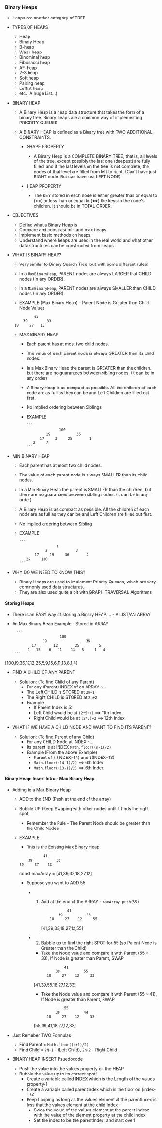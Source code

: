 ### Binary Heaps

- Heaps are another category of TREE
- TYPES OF HEAPS

  - Heap
  - Binary Heap
  - B-heap
  - Weak heap
  - Binominal heap
  - Fibonacci heap
  - AF-heap
  - 2-3 heap
  - Soft heap
  - Pairing heap
  - Leftist heap
  - etc. (A huge List...)

- BINARY HEAP

  - A Binary Heap is a heap data structure that takes the form of a binary tree. Binary heaps are a
    common way of implementing PRIORITY QUEUES
  - A BINARY HEAP is defined as a Binary tree with TWO ADDITIONAL CONSTRAINTS.

    - SHAPE PROPERTY

      - A Binary Heap is a COMPLETE BINARY TREE; that is, all levels of the tree, except possibly the
        last one (deepest) are fully filled, and if the last levels on the tree is not complete, the nodes
        of that level are filled from left to right. (Can't have just RIGHT node. But can have just LEFT NODE)

    - HEAP PROPERTY
      - The KEY stored in each node is either greater than or equal to (>=) or less than or equal to (<=>)
        the keys in the node's children. It should be in TOTAL ORDER.

- OBJECTIVES

  - Define what a Binary Heap is
  - Compare and constrast min and max heaps
  - Implement basic methods on heaps
  - Understand where heaps are used in the real world and what other data structures can be constructed from heaps

- WHAT IS BINARY HEAP?

  - Very similar to Binary Search Tree, but with some different rules!

  - In a `MaxBinaryHeap`, PARENT nodes are always LARGER that CHILD nodes (In any ORDER).
  - In a `MinBinaryHeap`, PARENT nodes are always SMALLER than CHILD nodes (In any ORDER).

  - EXAMPLE (Max Binary Heap) - Parent Node is Greater than Child Node Values

  ```
            41
       39         33
   18     27   12

  ```

  - MAX BINARY HEAP

    - Each parent has at most two child nodes.
    - The value of each parent node is always GREATER than its child nodes.
    - In a Max Binary Heap the parent is GREATER than the children, but there are no
      guarantees between sibling nodes. (It can be in any order)
    - A Binary Heap is as compact as possible. All the children of each node are as
      full as they can be and Left Children are filled out first.
    - No implied ordering between Siblings
    - EXAMPLE

          ```
                         100
                   19            36
                17     3     25        1
             2     7
          ```

- MIN BINARY HEAP

  - Each parent has at most two child nodes.
  - The value of each parent node is always SMALLER than its child nodes.
  - In a Min Binary Heap the parent is SMALLER than the children, but there are no
    guarantees between sibling nodes. (It can be in any order)
  - A Binary Heap is as compact as possible. All the children of each node are as
    full as they can be and Left Children are filled out first.
  - No implied ordering between Sibling
  - EXAMPLE

        ```
                         1
                    2             3
               17     19     36        7
           25     100
        ```

- WHY DO WE NEED TO KNOW THIS?
  - Binary Heaps are used to implement Priority Queues, which are very commonly used data structures.
  - They are also used quite a bit with GRAPH TRAVERSAL Algorithms

#### Storing Heaps

- There is an EASY way of storing a Binary HEAP.... - A LIST/AN ARRAY

- An Max Binary Heap Example - Stored in ARRAY

        ```
                            100
                    19                  36
               17        12        25         5
             9   15    6   11    13   8     1   4
       ```

[100,19,36,17,12,25,5,9,15,6,11,13,8,1,4]

- FIND A CHILD OF ANY PARENT

  - Solution: (To find Child of any Parent)
    - For any (Parent) INDEX of an ARRAY `n`...
    - The Left CHILD is STORED at `2n+1`
    - The Right CHILD is STORED at `2n+2`
    - Example
      - If Parent Index is 5:
      - Left Child would be at `(2*5)+1` ==> 11th Index
      - Right Child would be at `(2*5)+2` ==> 12th Index

- WHAT IF WE HAVE A CHILD NODE AND WANT TO FIND ITS PARENT?
  - Solution: (To find Parent of any Child)
    - For any CHILD Node at INDEX `n`...
    - Its parent is at INDEX `Math.floor((n-1)/2)`
    - Example (From the above Example)
      - Parent of `4` (INDEX=14) and `1`(INDEX=13)
      - `Math.floor((14-1)/2)` ==> 6th Index
      - `Math.floor((13-1)/2)` ==> 6th Index

#### Binary Heap: Insert Intro - Max Binary Heap

- Adding to a Max Binary Heap

  - ADD to the END (Push at the end of the array)
  - Bubble UP (Keep Swaping with other nodes until it finds the right spot)

    - Remember the Rule - The Parent Node should be greater than the Child Nodes

  - EXAMPLE

    - This is the Existing Max Binary Heap

    ```
               41
        39           33
    18     27    12

    ```

    const maxArray = [41,39,33,18,27,12]

    - Suppose you want to ADD 55

      - 1. Add at the end of the ARRAY - `maxArray.push(55)`

           ```
                       41
                   39           33
               18     27    12     55

           ```

           [41,39,33,18,27,12,55]

      - 2. Bubble up to find the right SPOT for 55 (so Parent Node is Greater than the Child)

        - Take the Node value and compare it with Parent (55 > 33), If Node is greater than Parent, SWAP

        ```
                      41
                  39           55
              18     27    12     33

        ```

        [41,39,55,18,27,12,33]

        - Take the Node value and compare it with Parent (55 > 41), If Node is greater than Parent, SWAP

        ```
                      55
                  39           44
              18     27    12     33

        ```

        [55,39,41,18,27,12,33]

- Just Remeber TWO Formulas

  - Find Parent = `Math.floor((n+1)/2)`
  - Find Child = `2N+1` - (Left Child), `2n+2` - Right Child

- BINARY HEAP INSERT Psuedocode
  - Push the value into the values property on the HEAP
  - Bubble the value up to its correct spot!
    - Create a variable called INDEX which is the Length of the values property-1
    - Create a variable called parentIndex which is the floor on (index-1)/2
    - Keep Looping as long as the values element at the parentIndex is less that the values
      element at the child index
      - Swap the value of the values element at the parent indexz with the value of the element
        property at the child index
      - Set the index to be the parentIndex, and start over!
